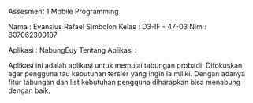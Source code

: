 Assesment 1 Mobile Programming 

Nama  : Evansius Rafael Simbolon
Kelas : D3-IF - 47-03
Nim : 607062300107

Aplikasi : NabungEuy
Tentang Aplikasi : 

Aplikasi ini adalah aplikasi untuk memulai tabungan probadi. 
Difokuskan agar pengguna tau kebutuhan tersier yang ingin ia miliki. 
Dengan adanya fitur tabungan dan list kebutuhan pengguna diharapkan bisa menabung dengan baik.